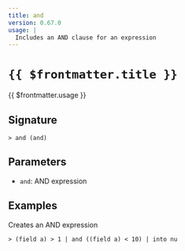 ```yaml
---
title: and
version: 0.67.0
usage: |
  Includes an AND clause for an expression
---
```


# <code>{{ $frontmatter.title }}</code>

<div style='white-space: pre-wrap;'>{{ $frontmatter.usage }}</div>

## Signature

```> and (and)```

## Parameters

 -  `and`: AND expression

## Examples

Creates an AND expression
```shell
> (field a) > 1 | and ((field a) < 10) | into nu
```
